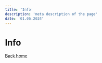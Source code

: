 ```yaml
---
title: 'Info'
description: 'meta description of the page'
date: '01.06.2024'
---
```



# Info

[Back home](/)
